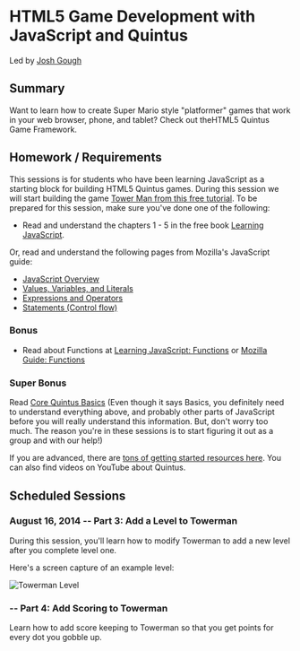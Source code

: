 # HTML5 Game Development with JavaScript and Quintus

Led by [Josh Gough](http://www.github.com/JogoShugh)

## Summary

Want to learn how to create Super Mario style "platformer" games that work in your web browser, phone, and tablet? Check out theHTML5 Quintus Game Framework.

## Homework / Requirements

This sessions is for students who have been learning JavaScript as a starting block for building HTML5 Quintus games. During this session we will start building the game [Tower Man from this free tutorial](http://html5gametutorial.com/tutorial/game1-tower-man/). To be prepared for this session, make sure you've done one of the following:

* Read and understand the chapters 1 - 5 in the free book [Learning JavaScript](http://gitbookio.github.io/javascript/).

Or, read and understand the following pages from Mozilla's JavaScript guide:

* [JavaScript Overview](https://developer.mozilla.org/en-US/docs/Web/JavaScript/Guide/JavaScript_Overview)
* [Values, Variables, and Literals](https://developer.mozilla.org/en-US/docs/Web/JavaScript/Guide/Values,_variables,_and_literals)
* [Expressions and Operators](https://developer.mozilla.org/en-US/docs/Web/JavaScript/Guide/Expressions_and_Operators)
* [Statements (Control flow)](https://developer.mozilla.org/en-US/docs/Web/JavaScript/Guide/Statements)

### Bonus
* Read about Functions at [Learning JavaScript: Functions](http://gitbookio.github.io/javascript/functions/README.html) or [Mozilla Guide: Functions](https://developer.mozilla.org/en-US/docs/Web/JavaScript/Guide/Functions)

### Super Bonus

Read [Core Quintus Basics](http://html5quintus.com/guide/core.md#.U5nGkPldWoM) (Even though it says Basics, you definitely need to understand everything above, and probably other parts of JavaScript before you will really understand this information. But, don't worry too much. The reason you're in these sessions is to start figuring it out as a group and with our help!) 

If you are advanced,  there are [tons of getting started resources here](http://html5quintus.com/documentation#.U5nDQPldWoN). You can also find videos on YouTube about Quintus.

## Scheduled Sessions

### August 16, 2014 -- Part 3: Add a Level to Towerman

During this session, you'll learn how to modify Towerman to add a new level after you complete level one.

Here's a screen capture of an example level:

![Towerman Level](https://s3.amazonaws.com/uploads.hipchat.com/12722/130235/7iublw3zkzq8zkj/upload.png)

### -- Part 4: Add Scoring to Towerman

Learn how to add score keeping to Towerman so that you get points for every dot you gobble up.
